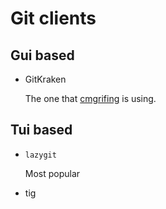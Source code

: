 # Git clients

## Gui based

- GitKraken

  The one that [cmgrifing](../556) is using.

## Tui based

- `lazygit`

  Most popular

- tig